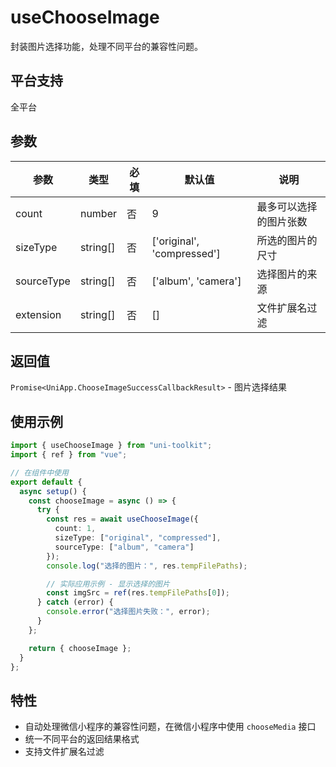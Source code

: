# useChooseImage

封装图片选择功能，处理不同平台的兼容性问题。

## 平台支持

全平台

## 参数

| 参数       | 类型     | 必填 | 默认值                     | 说明                   |
| ---------- | -------- | ---- | -------------------------- | ---------------------- |
| count      | number   | 否   | 9                          | 最多可以选择的图片张数 |
| sizeType   | string[] | 否   | ['original', 'compressed'] | 所选的图片的尺寸       |
| sourceType | string[] | 否   | ['album', 'camera']        | 选择图片的来源         |
| extension  | string[] | 否   | []                         | 文件扩展名过滤         |

## 返回值

`Promise<UniApp.ChooseImageSuccessCallbackResult>` - 图片选择结果

## 使用示例

```typescript
import { useChooseImage } from "uni-toolkit";
import { ref } from "vue";

// 在组件中使用
export default {
  async setup() {
    const chooseImage = async () => {
      try {
        const res = await useChooseImage({
          count: 1,
          sizeType: ["original", "compressed"],
          sourceType: ["album", "camera"]
        });
        console.log("选择的图片：", res.tempFilePaths);

        // 实际应用示例 - 显示选择的图片
        const imgSrc = ref(res.tempFilePaths[0]);
      } catch (error) {
        console.error("选择图片失败：", error);
      }
    };

    return { chooseImage };
  }
};
```

## 特性

- 自动处理微信小程序的兼容性问题，在微信小程序中使用 `chooseMedia` 接口
- 统一不同平台的返回结果格式
- 支持文件扩展名过滤
